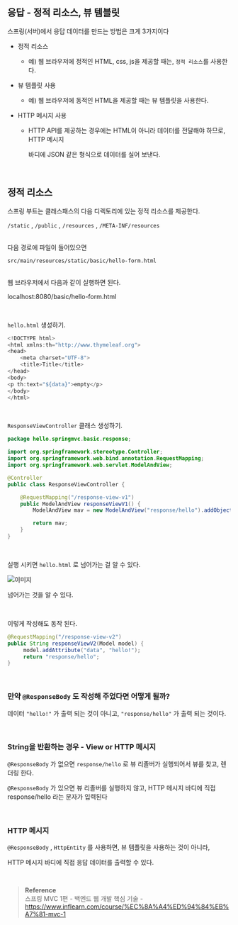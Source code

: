 ## 응답 - 정적 리소스, 뷰 템블릿

스프링(서버)에서 응답 데이터를 만드는 방법은 크게 3가지이다

- 정적 리소스
    - 예) 웹 브라우저에 정적인 HTML, css, js을 제공할 때는, `정적 리소스`를 사용한다.

- 뷰 템플릿 사용

    - 예) 웹 브라우저에 동적인 HTML을 제공할 때는 뷰 템플릿을 사용한다.

- HTTP 메시지 사용
    - HTTP API를 제공하는 경우에는 HTML이 아니라 데이터를 전달해야 하므로, HTTP 메시지
        
        바디에 JSON 같은 형식으로 데이터를 실어 보낸다.
        
<br/>

## 정적 리소스

스프링 부트는 클래스패스의 다음 디렉토리에 있는 정적 리소스를 제공한다.

`/static` , `/public` , `/resources` , `/META-INF/resources`

<br/>다음 경로에 파일이 들어있으면

`src/main/resources/static/basic/hello-form.html`

<br/>웹 브라우저에서 다음과 같이 실행하면 된다.

localhost:8080/basic/hello-form.html

<br/>

`hello.html` 생성하기.

```java
<!DOCTYPE html>
<html xmlns:th="http://www.thymeleaf.org">
<head>
    <meta charset="UTF-8">
    <title>Title</title>
</head>
<body>
<p th:text="${data}">empty</p>
</body>
</html>
```

<br/>

`ResponseViewController` 클래스 생성하기.

```java
package hello.springmvc.basic.response;

import org.springframework.stereotype.Controller;
import org.springframework.web.bind.annotation.RequestMapping;
import org.springframework.web.servlet.ModelAndView;

@Controller
public class ResponseViewController {

    @RequestMapping("/response-view-v1")
    public ModelAndView responseViewV1() {
        ModelAndView mav = new ModelAndView("response/hello").addObject("data", "hello!");

        return mav;
    }
}
```

<br/>

실행 시키면 `hello.html` 로 넘어가는 걸 알 수 있다.

![이미지](/programming/img/서57.PNG)

넘어가는 것을 알 수 있다.


<br/>


이렇게 작성해도 동작 된다.

```java
@RequestMapping("/response-view-v2")
public String responseViewV2(Model model) {
     model.addAttribute("data", "hello!");
     return "response/hello";
}
```

<br/>

### 만약 `@ResponseBody` 도 작성해 주었다면 어떻게 될까?

데이터 `"hello!"` 가 출력 되는 것이 아니고, `"response/hello"` 가 출력 되는 것이다.

<br/>

### String을 반환하는 경우 - View or HTTP 메시지

`@ResponseBody` 가 없으면 `response/hello` 로 뷰 리졸버가 실행되어서 뷰를 찾고, 렌더링 한다.

`@ResponseBody` 가 있으면 뷰 리졸버를 실행하지 않고, HTTP 메시지 바디에 직접 response/hello  라는 문자가 입력된다

<br/>

### HTTP 메시지

`@ResponseBody` , `HttpEntity` 를 사용하면, 뷰 템플릿을 사용하는 것이 아니라, 

HTTP 메시지 바디에 직접 응답 데이터를 출력할 수 있다.

<br/>

>**Reference** <br/>스프링 MVC 1편 - 백엔드 웹 개발 핵심 기술 - https://www.inflearn.com/course/%EC%8A%A4%ED%94%84%EB%A7%81-mvc-1
